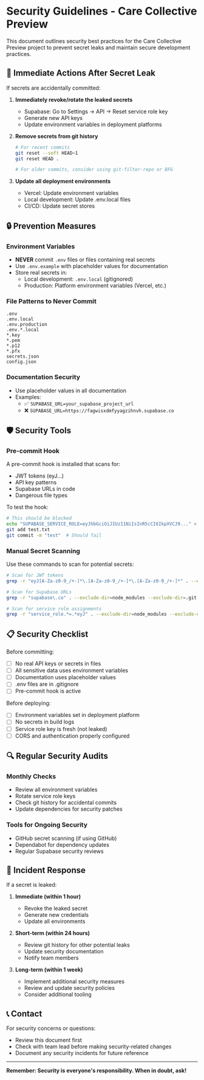 # Security Guidelines - Care Collective Preview

This document outlines security best practices for the Care Collective Preview project to prevent secret leaks and maintain secure development practices.

## 🚨 Immediate Actions After Secret Leak

If secrets are accidentally committed:

1. **Immediately revoke/rotate the leaked secrets**
   - Supabase: Go to Settings → API → Reset service role key
   - Generate new API keys
   - Update environment variables in deployment platforms

2. **Remove secrets from git history**
   ```bash
   # For recent commits
   git reset --soft HEAD~1
   git reset HEAD .
   
   # For older commits, consider using git-filter-repo or BFG
   ```

3. **Update all deployment environments**
   - Vercel: Update environment variables
   - Local development: Update .env.local files
   - CI/CD: Update secret stores

## 🔒 Prevention Measures

### Environment Variables

- **NEVER** commit `.env` files or files containing real secrets
- Use `.env.example` with placeholder values for documentation
- Store real secrets in:
  - Local development: `.env.local` (gitignored)
  - Production: Platform environment variables (Vercel, etc.)

### File Patterns to Never Commit

```
.env
.env.local
.env.production
.env.*.local
*.key
*.pem
*.p12
*.pfx
secrets.json
config.json
```

### Documentation Security

- Use placeholder values in all documentation
- Examples:
  - ✅ `SUPABASE_URL=your_supabase_project_url`
  - ❌ `SUPABASE_URL=https://fagwisxdmfyyagzihnvh.supabase.co`

## 🛡️ Security Tools

### Pre-commit Hook

A pre-commit hook is installed that scans for:
- JWT tokens (eyJ...)
- API key patterns
- Supabase URLs in code
- Dangerous file types

To test the hook:
```bash
# This should be blocked
echo "SUPABASE_SERVICE_ROLE=eyJhbGciOiJIUzI1NiIsInR5cCI6IkpXVCJ9..." > test.txt
git add test.txt
git commit -m "test"  # Should fail
```

### Manual Secret Scanning

Use these commands to scan for potential secrets:

```bash
# Scan for JWT tokens
grep -r "eyJ[A-Za-z0-9_/+-]*\.[A-Za-z0-9_/+-]*\.[A-Za-z0-9_/+-]*" . --exclude-dir=node_modules --exclude-dir=.git

# Scan for Supabase URLs
grep -r "supabase\.co" . --exclude-dir=node_modules --exclude-dir=.git

# Scan for service role assignments
grep -r "service_role.*=.*eyJ" . --exclude-dir=node_modules --exclude-dir=.git
```

## 📋 Security Checklist

Before committing:
- [ ] No real API keys or secrets in files
- [ ] All sensitive data uses environment variables
- [ ] Documentation uses placeholder values
- [ ] .env files are in .gitignore
- [ ] Pre-commit hook is active

Before deploying:
- [ ] Environment variables set in deployment platform
- [ ] No secrets in build logs
- [ ] Service role key is fresh (not leaked)
- [ ] CORS and authentication properly configured

## 🔍 Regular Security Audits

### Monthly Checks
- Review all environment variables
- Rotate service role keys
- Check git history for accidental commits
- Update dependencies for security patches

### Tools for Ongoing Security
- GitHub secret scanning (if using GitHub)
- Dependabot for dependency updates
- Regular Supabase security reviews

## 🚨 Incident Response

If a secret is leaked:

1. **Immediate (within 1 hour)**
   - Revoke the leaked secret
   - Generate new credentials
   - Update all environments

2. **Short-term (within 24 hours)**
   - Review git history for other potential leaks
   - Update security documentation
   - Notify team members

3. **Long-term (within 1 week)**
   - Implement additional security measures
   - Review and update security policies
   - Consider additional tooling

## 📞 Contact

For security concerns or questions:
- Review this document first
- Check with team lead before making security-related changes
- Document any security incidents for future reference

---

**Remember: Security is everyone's responsibility. When in doubt, ask!**